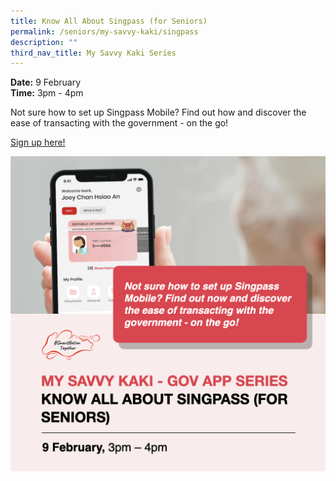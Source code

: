 ```yaml
---
title: Know All About Singpass (for Seniors)
permalink: /seniors/my-savvy-kaki/singpass
description: ""
third_nav_title: My Savvy Kaki Series
---
```

**Date:** 9 February
<br> **Time:** 3pm - 4pm

Not sure how to set up Singpass Mobile? Find out how and discover the ease of transacting with the government - on the go! 

[Sign up here! ](https://zoom.us/webinar/register/1116418394710/WN_0G0pBXZ1SxCN36MQc_Rp0Q)

![Singpass workshop for seniors](/images/9-feb-seniors.png)